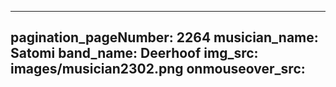 ------
pagination_pageNumber: 2264
musician_name: Satomi
band_name: Deerhoof
img_src: images/musician2302.png
onmouseover_src: 
------